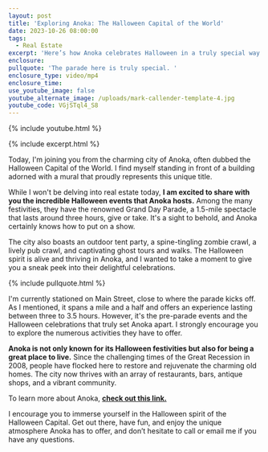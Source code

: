 ```yaml
---
layout: post
title: 'Exploring Anoka: The Halloween Capital of the World'
date: 2023-10-26 08:00:00
tags:
  - Real Estate
excerpt: 'Here’s how Anoka celebrates Halloween in a truly special way. '
enclosure:
pullquote: 'The parade here is truly special. '
enclosure_type: video/mp4
enclosure_time:
use_youtube_image: false
youtube_alternate_image: /uploads/mark-callender-template-4.jpg
youtube_code: VGjSTql4_S8
---
```

{% include youtube.html %}

{% include excerpt.html %}

Today, I'm joining you from the charming city of Anoka, often dubbed the Halloween Capital of the World. I find myself standing in front of a building adorned with a mural that proudly represents this unique title.

While I won't be delving into real estate today, **I am excited to share with you the incredible Halloween events that Anoka hosts.** Among the many festivities, they have the renowned Grand Day Parade, a 1.5-mile spectacle that lasts around three hours, give or take. It's a sight to behold, and Anoka certainly knows how to put on a show.

The city also boasts an outdoor tent party, a spine-tingling zombie crawl, a lively pub crawl, and captivating ghost tours and walks. The Halloween spirit is alive and thriving in Anoka, and I wanted to take a moment to give you a sneak peek into their delightful celebrations.

{% include pullquote.html %}

I'm currently stationed on Main Street, close to where the parade kicks off. As I mentioned, it spans a mile and a half and offers an experience lasting between three to 3.5 hours. However, it's the pre-parade events and the Halloween celebrations that truly set Anoka apart. I strongly encourage you to explore the numerous activities they have to offer.

**Anoka is not only known for its Halloween festivities but also for being a great place to live.** Since the challenging times of the Great Recession in 2008, people have flocked here to restore and rejuvenate the charming old homes. The city now thrives with an array of restaurants, bars, antique shops, and a vibrant community.

To learn more about Anoka, **[check out this link.](https://anokahalloween.com/halloween-2023/)**

I encourage you to immerse yourself in the Halloween spirit of the Halloween Capital. Get out there, have fun, and enjoy the unique atmosphere Anoka has to offer, and don’t hesitate to call or email me if you have any questions.